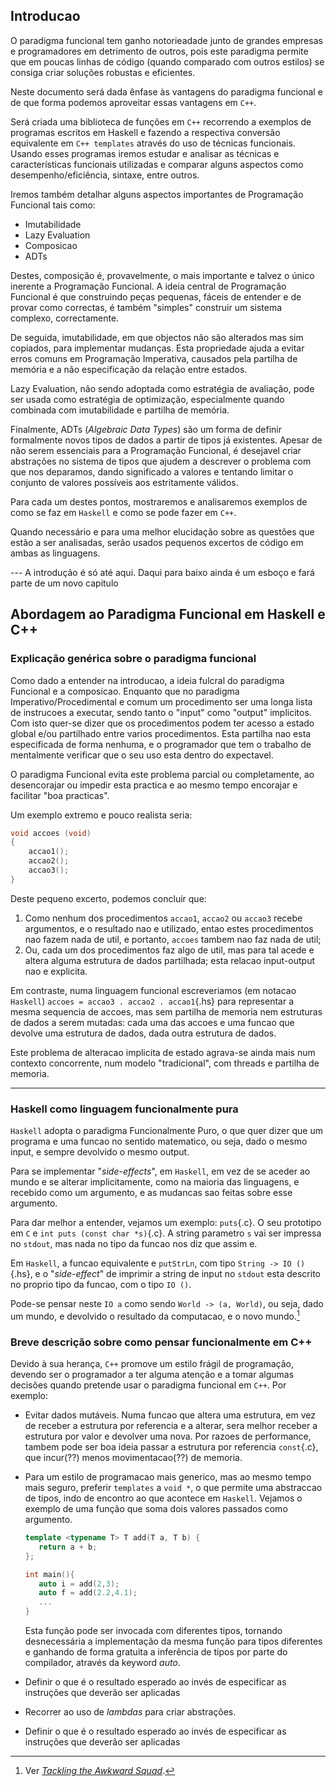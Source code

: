 ## Introducao

O paradigma funcional tem ganho notorieadade junto de grandes empresas e
programadores em detrimento de outros, pois este paradigma permite
que em poucas linhas de código (quando comparado com outros estilos) se
consiga criar soluções robustas e eficientes.

Neste documento será dada ênfase às vantagens do paradigma funcional e de que forma podemos aproveitar essas 
vantagens em `C++`.

Será criada uma biblioteca de funções em `C++` recorrendo a exemplos de programas escritos em Haskell e fazendo a 
respectiva conversão equivalente em `C++ templates` através do uso de técnicas funcionais. 
Usando esses programas iremos estudar e analisar as técnicas e características funcionais utilizadas 
e comparar alguns aspectos como desempenho/eficiência, sintaxe, entre outros.

Iremos também detalhar alguns aspectos importantes de Programação Funcional tais como:

 * Imutabilidade
 * Lazy Evaluation
 * Composicao
 * ADTs

Destes, composição é, provavelmente, o mais importante e talvez o único
inerente a Programação Funcional. 
A ideia central de Programação Funcional é que construindo peças pequenas,
fáceis de entender e de provar como correctas, é também "simples" construir um
sistema complexo, correctamente.

De seguida, imutabilidade, em que objectos não são alterados mas sim copiados, para implementar mudanças. 
Esta propriedade ajuda a evitar erros
comuns em Programação Imperativa, causados pela partilha de memória e a não
especificação da relação entre estados.

Lazy Evaluation, não sendo adoptada como estratégia de avaliação, pode ser
usada como estratégia de optimização, especialmente quando combinada com
imutabilidade e partilha de memória.

Finalmente, ADTs (_Algebraic Data Types_) são um forma de definir formalmente
novos tipos de dados a partir de tipos já existentes. Apesar de não serem
essenciais para a Programação Funcional, é desejavel criar abstrações no
sistema de tipos que ajudem a descrever o problema com que nos deparamos, dando
significado a valores e tentando limitar o conjunto de valores possíveis aos
estritamente válidos.

Para cada um destes pontos, mostraremos e analisaremos exemplos de como se faz em
`Haskell` e como se pode fazer em `C++`. 

Quando necessário e para uma melhor elucidação sobre as questões que estão a ser analisadas, serão usados pequenos excertos de código em ambas as linguagens. 


--- A introdução é só até aqui. Daqui para baixo ainda é um esboço e fará parte de um novo capitulo

## Abordagem ao Paradigma Funcional em Haskell e C++

### Explicação genérica sobre o paradigma funcional

Como dado a entender na introducao, a ideia fulcral do paradigma Funcional e a
composicao. Enquanto que no paradigma Imperativo/Procedimental e comum um
procedimento ser uma longa lista de instrucoes a executar, sendo tanto o
"input" como "output" implicitos. Com isto quer-se dizer que os procedimentos
podem ter acesso a estado global e/ou partilhado entre varios procedimentos.
Esta partilha nao esta especificada de forma nenhuma, e o programador que tem o
trabalho de mentalmente verificar que o seu uso esta dentro do expectavel.

O paradigma Funcional evita este problema parcial ou completamente, ao
desencorajar ou impedir esta practica e ao mesmo tempo encorajar e facilitar
"boa practicas".

Um exemplo extremo e pouco realista seria:

```cpp
void accoes (void)
{
	accao1();
	accao2();
	accao3();
}
```

Deste pequeno excerto, podemos concluir que:

 1. Como nenhum dos procedimentos `accao1`, `accao2` ou `accao3` recebe
    argumentos, e o resultado nao e utilizado, entao estes procedimentos nao
    fazem nada de util, e portanto, `accoes` tambem nao faz nada de util;
 2. Ou, cada um dos procedimentos faz algo de util, mas para tal acede e altera
    alguma estrutura de dados partilhada; esta relacao input-output nao e
    explicita.

Em contraste, numa linguagem funcional escreveriamos (em notacao `Haskell`)
`accoes = accao3 . accao2 . accao1`{.hs} para representar a mesma sequencia de
accoes, mas sem partilha de memoria nem estruturas de dados a serem mutadas:
cada uma das accoes e uma funcao que devolve uma estrutura de dados, dada outra
estrutura de dados.

Este problema de alteracao implicita de estado agrava-se ainda mais num
contexto concorrente, num modelo "tradicional", com threads e partilha de
memoria.

---

### Haskell como linguagem funcionalmente pura

`Haskell` adopta o paradigma Funcionalmente Puro, o que quer dizer que um
programa e uma funcao no sentido matematico, ou seja, dado o mesmo input, e
sempre devolvido o mesmo output.

Para se implementar "_side-effects_", em `Haskell`, em vez de se aceder ao
mundo e se alterar implicitamente, como na maioria das linguagens, e recebido
como um argumento, e as mudancas sao feitas sobre esse argumento.

Para dar melhor a entender, vejamos um exemplo: `puts`{.c}. O seu prototipo em
`C` e `int puts (const char *s)`{.c}. A string parametro `s` vai ser impressa
no `stdout`, mas nada no tipo da funcao nos diz que assim e.

Em `Haskell`, a funcao equivalente e `putStrLn`, com tipo `String -> IO ()`{.hs},
e o "_side-effect_" de imprimir a string de input no `stdout` esta descrito no
proprio tipo da funcao, com o tipo `IO ()`.

Pode-se pensar neste `IO a` como sendo `World -> (a, World)`, ou seja, dado um
mundo, e devolvido o resultado da computacao, e o novo mundo.[^0]

### Breve descrição sobre como pensar funcionalmente em C++

Devido à sua herança, `C++` promove um estilo frágil de programação, devendo ser o programador a ter
alguma atenção e a tomar algumas decisões quando pretende usar o paradigma funcional em `C++`. Por exemplo:

 * Evitar dados mutáveis. Numa funcao que altera uma estrutura, em vez de receber a
   estrutura por referencia e a alterar, sera melhor receber a estrutura por
   valor e devolver uma nova. Por razoes de performance, tambem pode ser boa
   ideia passar a estrutura por referencia `const`{.c}, que incur(??) menos
   movimentacao(??) de memoria.
 * Para um estilo de programacao mais generico, mas ao mesmo tempo mais seguro,
   preferir `templates` a `void *`, o que permite uma abstraccao de tipos, indo
   de encontro ao que acontece em `Haskell`.
   Vejamos o exemplo de uma função que soma dois valores passados como argumento.
   
   ```Cpp
   template <typename T> T add(T a, T b) {
      return a + b;
   };

   int main(){
      auto i = add(2,3);
      auto f = add(2.2,4.1);
      ...
   }
   ```
   Esta função pode ser invocada com diferentes tipos, tornando desnecessária a implementação da mesma função para tipos diferentes e ganhando de forma gratuita a inferência de tipos por parte do compilador, através da keyword _auto_.
 * Definir o que é o resultado esperado ao invés de especificar as instruções que deverão ser aplicadas 
 * Recorrer ao uso de _lambdas_ para criar abstrações.
 * Definir o que é o resultado esperado ao invés de especificar as instruções que deverão ser aplicadas

[Tackling the Awkward Squad]: https://www.microsoft.com/en-us/research/publication/tackling-awkward-squad-monadic-inputoutput-concurrency-exceptions-foreign-language-calls-haskell

[^0]: Ver _[Tackling the Awkward Squad]_.
